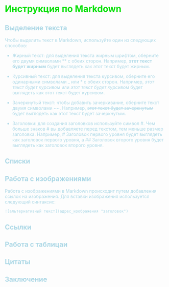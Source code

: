 <font color="grei">

# Инструкция по Markdown
</font>
<font color="#ADD8E6">

## Выделение текста

Чтобы выделить текст в Markdown, используйте один из следующих способов:

* Жирный текст: для выделения текста жирным шрифтом, оберните его двумя символами ** с обеих сторон. Например, **этот текст будет жирным** будет выглядеть как этот текст будет жирным.

* Курсивный текст: для выделения текста курсивом, оберните его одинарными символами _ или * с обеих сторон. Например, _этот текст будет курсивом_ или *этот текст будет курсивом* будет выглядеть как этот текст будет курсивом.

* Зачеркнутый текст: чтобы добавить зачеркивание, оберните текст двумя символами ~~. Например, ~~этот текст будет зачеркнутым~~ будет выглядеть как этот текст будет зачеркнутым.

* Заголовки: для создания заголовков используйте символ #. Чем больше знаков # вы добавляете перед текстом, тем меньше размер заголовка. Например, # Заголовок первого уровня будет выглядеть как заголовок первого уровня, а ## Заголовок второго уровня будет выглядеть как заголовок второго уровня.
## Списки

## Работа с изображениями
Работа с изображениями в Markdown происходит путем добавления ссылок на изображения. Для вставки изображения используется следующий синтаксис:
```
![альтернативный текст](адрес_изображения "заголовок")
```
## Ссылки

## Работа с таблицаи

## Цитаты 

## Заключение
</font>